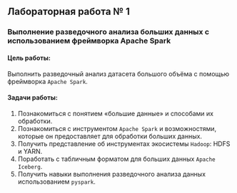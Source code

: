 ## Лабораторная работа № 1

### Выполнение разведочного анализа больших данных с использованием фреймворка Apache Spark

#### Цель работы:
Выполнить разведочный анализ датасета большого объёма с помощью фреймворка `Apache Spark`.

#### Задачи работы:
1. Познакомиться с понятием «большие данные» и способами их обработки.
2. Познакомиться с инструментом `Apache Spark` и возможностями, которые он предоставляет для обработки больших данных.
3. Получить представление об инструментах экосистемы `Hadoop`: HDFS и YARN.
4. Поработать с табличным форматом для больших данных `Apache Iceberg`.
5. Получить навыки выполнения разведочного анализа данных использованием `pyspark`.
